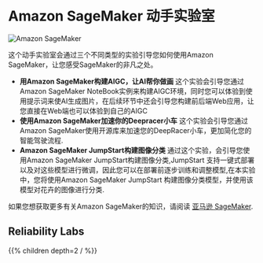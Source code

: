 
# Amazon SageMaker 动手实验室


![Amazon SageMaker](/images/amazon-sagemaker.png)

这个动手实验室会通过三个不同类型的实验引导您如何使用Amazon SageMaker，让您感受SageMaker的非凡之处。

* **用Amazon SageMaker构建AIGC，让AI帮你做画** 这个实验会引导您通过Amazon SageMaker NoteBook实例来构建AIGC环境，同时您可以体验到使用提示词来使AI生成图片，在后续环节中还会引导您构建前后端Web应用，让您直接在Web端也可以体验到自己的AIGC
* **使用Amazon SageMaker加速你的Deepracer小车** 这个实验会引导您通过Amazon SageMaker使用开源库来加速您的DeepRacer小车，更加简化您的智能驾驶流程.
* **Amazon SageMaker JumpStart构建图像分类** 通过这个实验，会引导您使用Amazon SageMaker JumpStart构建图像分类,JumpStart 支持一键式部署以及对这些模型进行微调，因此您可以在部署前逐步训练和调整模型,在本实验中，您将使用Amazon SageMaker JumpStart 构建图像分类模型，并使用该模型对花卉的图像进行分类.

如果您想获取更多有关Amazon SageMaker的知识，请阅读
[亚马逊 SageMaker](https://docs.aws.amazon.com/zh_cn/sagemaker/latest/dg/whatis.html).

## Reliability Labs


{{% children depth=2 / %}}

